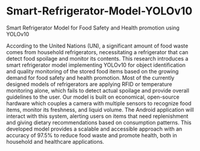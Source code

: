 # Smart-Refrigerator-Model-YOLOv10

Smart Refrigerator Model for Food Safety and Health promotion using YOLOv10

According to the United Nations (UN), a significant amount of food waste comes from household refrigerators, necessitating a refrigerator that can detect food spoilage and monitor its contents. This research introduces a smart refrigerator model implementing YOLOv10 for object identification and quality monitoring of the stored food items based on the growing demand for food safety and health promotion. Most of the currently designed models of refrigerators are applying RFID or temperature monitoring alone, which fails to detect actual spoilage and provide overall guidelines to the user. Our model is built on economical, open-source hardware which couples a camera with multiple sensors to recognize food items, monitor its freshness, and liquid volume. The Android application will interact with this system, alerting users on items that need replenishment and giving dietary recommendations based on consumption patterns. This developed model provides a scalable and accessible approach with an accuracy of 97.5% to reduce food waste and promote health, both in household and healthcare applications.
